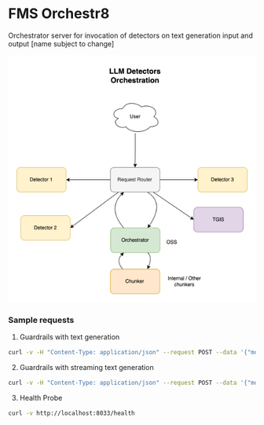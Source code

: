 # FMS Orchestr8

Orchestrator server for invocation of detectors on text generation input and output [name subject to change]

![LLM Orchestration diagram](docs/architecture/images/llm_detector_orchestration.png "Orchestr8 Diagram")


### Sample requests

1. Guardrails with text generation
```bash
curl -v -H "Content-Type: application/json" --request POST --data '{"model_id": "dummy_model_id", "inputs": "dummy input"}' http://localhost:8033/api/v1/task/classification-with-text-generation
```
2. Guardrails with streaming text generation
```bash
curl -v -H "Content-Type: application/json" --request POST --data '{"model_id": "dummy_model_id", "inputs": "dummy input"}' http://localhost:8033/api/v1/task/server-streaming-classification-with-text-generation
```
3. Health Probe
```bash
curl -v http://localhost:8033/health
```

